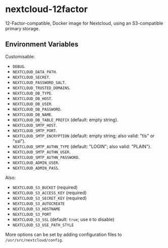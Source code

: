 # nextcloud-12factor
12-Factor-compatible, Docker image for Nextcloud, using an S3-compatible
primary storage.

## Environment Variables

Customisable:

- `DEBUG`.
- `NEXTCLOUD_DATA_PATH`.
- `NEXTCLOUD_SECRET`.
- `NEXTCLOUD_PASSWORD_SALT`.
- `NEXTCLOUD_TRUSTED_DOMAINS`.
- `NEXTCLOUD_DB_TYPE`.
- `NEXTCLOUD_DB_HOST`.
- `NEXTCLOUD_DB_USER`.
- `NEXTCLOUD_DB_PASSWORD`.
- `NEXTCLOUD_DB_NAME`.
- `NEXTCLOUD_DB_TABLE_PREFIX` (default: empty string).
- `NEXTCLOUD_SMTP_HOST`.
- `NEXTCLOUD_SMTP_PORT`.
- `NEXTCLOUD_SMTP_ENCRYPTION` (default: empty string; also valid: "tls" or "ssl").
- `NEXTCLOUD_SMTP_AUTHN_TYPE` (default: "LOGIN"; also valid: "PLAIN").
- `NEXTCLOUD_SMTP_AUTHN_USER`.
- `NEXTCLOUD_SMTP_AUTHN_PASSWORD`.
- `NEXTCLOUD_ADMIN_USER`.
- `NEXTCLOUD_ADMIN_PASS`.

Also:

- `NEXTCLOUD_S3_BUCKET` (required)
- `NEXTCLOUD_S3_ACCESS_KEY` (required)
- `NEXTCLOUD_S3_SECRET_KEY` (required)
- `NEXTCLOUD_S3_AUTOCREATE`
- `NEXTCLOUD_S3_HOSTNAME`
- `NEXTCLOUD_S3_PORT`
- `NEXTCLOUD_S3_SSL` (default: `true`; use `0` to disable)
- `NEXTCLOUD_S3_USE_PATH_STYLE`

More options can be set by adding configuration files to `/usr/src/nextcloud/config`.

